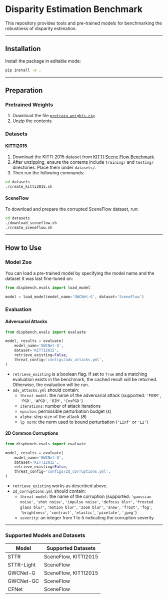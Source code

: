 # Disparity Estimation Benchmark

This repository provides tools and pre-trained models for benchmarking the robustness of disparity estimation.

---

## Installation

Install the package in editable mode:

```bash
pip install -e .
```

---

## Preparation

### Pretrained Weights

1. Download the file [`pretrain_weights.zip`](https://data.dws.informatik.uni-mannheim.de/machinelearning/robustness_benchmarking/disparity_estimation/pretrained_weights.zip)
2. Unzip the contents

### Datasets

#### KITTI2015

1. Download the KITTI 2015 dataset from [KITTI Scene Flow Benchmark](https://www.cvlibs.net/datasets/kitti/eval_scene_flow.php?benchmark=stereo).
2. After unzipping, ensure the contents include `training/` and `testing/` directories. Place them under `datasets/`.
3. Then run the following commands:

```bash
cd datasets
./create_kitti2015.sh
```

#### SceneFlow

To download and prepare the corrupted SceneFlow dataset, run:

```bash
cd datasets
./download_sceneflow.sh
./create_sceneflow.sh
```

---

## How to Use

### Model Zoo

You can load a pre-trained model by specifying the model name and the dataset it was last fine-tuned on:

```python
from dispbench.evals import load_model

model = load_model(model_name='GWCNet-G', dataset='SceneFlow')
```

### Evaluation

#### Adversarial Attacks

```python
from dispbench.evals import evaluate

model, results = evaluate(
    model_name='GWCNet-G',
    dataset='KITTI2015',
    retrieve_existing=False,
    threat_config='configs/adv_attacks.yml',
)
```

- `retrieve_existing` is a boolean flag. If set to `True` and a matching evaluation exists in the benchmark, the cached result will be returned. Otherwise, the evaluation will be run.
- `adv_attacks.yml` should contain:
  - `threat model`: the name of the adversarial attack (supported: `'FGSM'`, `'PGD'`, `'APGD'`, `'BIM'`, `'CosPGD'`)
  - `iterations`: number of attack iterations
  - `epsilon`: permissible perturbation budget (ε)
  - `alpha`: step size of the attack (ϑ)
  - `lp norm`: the norm used to bound perturbation (`'Linf'` or `'L2'`)

#### 2D Common Corruptions

```python
from dispbench.evals import evaluate

model, results = evaluate(
    model_name='GWCNet-G',
    dataset='KITTI2015',
    retrieve_existing=False,
    threat_config='configs/2d_corruptions.yml',
)
```

- `retrieve_existing` works as described above.
- `2d_corruptions.yml` should contain:
  - `threat model`: the name of the corruption (supported: `'gaussian noise'`, `'shot noise'`, `'impulse noise'`, `'defocus blur'`, `'frosted glass blur'`, `'motion blur'`, `'zoom blur'`, `'snow'`, `'frost'`, `'fog'`, `'brightness'`, `'contrast'`, `'elastic'`, `'pixelate'`, `'jpeg'`)
  - `severity`: an integer from 1 to 5 indicating the corruption severity

---

### Supported Models and Datasets

| Model        | Supported Datasets     |
|--------------|------------------------|
| STTR         | SceneFlow, KITTI2015   |
| STTR-Light   | SceneFlow              |
| GWCNet-G     | SceneFlow, KITTI2015   |
| GWCNet-GC    | SceneFlow              |
| CFNet        | SceneFlow              |
